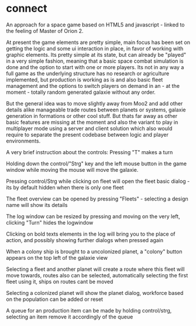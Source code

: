 connect
=======

An approach for a space game based on HTML5 and javascript - linked to the feeling of Master of Orion 2.

At present the game elements are pretty simple, main focus has been set on getting the logic and some ui interaction in place, in favor of working with graphic elements. Its pretty simple at its state, but can already be "played" in a very simple fashion, meaning that a basic space combat simulation is done and the option to start with one or more players. Its not in any way a full game as the underlying structure has no research or agriculture implemented, but production is working as is and also basic fleet management and the options to switch players on demand in an - at the moment - totally random generated galaxie without any order.

But the general idea was to move slightly away from Moo2 and add other details alike manageable trade routes between planets or systems, galaxie generation in formations or other cool stuff. But thats far away as other basic features are missing at the moment and also the variant to play in multiplayer mode using a server and client solution which also would require to separate the present codebase between logic and player environments.

A very brief instruction about the controls:
Pressing "T" makes a turn

Holding down the control/"Strg" key and the left mouse button in the game window while moving the mouse will move the galaxie.
	
Pressing control/Strg while clicking on fleet will open the fleet basic dialog - its by default hidden when there is only one fleet
	
The fleet overview can be opened by pressing "Fleets" - selecting a design name will show its details

The log window can be resized by pressing and moving on the very left, clicking "Turn" hides the logwindow
	
Clicking on bold texts elements in the log will bring you to the place of action, and possibly showing further dialogs when pressed again
	
When a colony ship is brought to a uncolonized planet, a "colony" button appears on the top left of the galaxie view

Selecting a fleet and another planet will create a route where this fleet will move towards, routes also can be selected, automatically selecting the first fleet using it, ships on routes cant be moved
	
Selecting a colonized planet will show the planet dialog, workforce based on the population can be added or reset
	
A queue for an production item can be made by holding control/strg, selecting an item remove it accordingly of the queue
